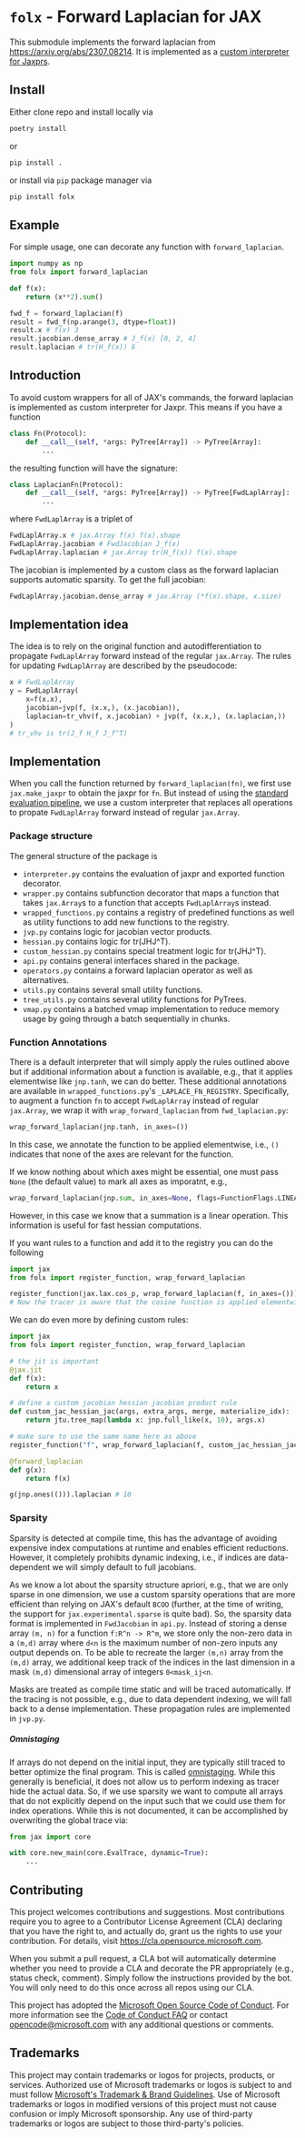 # `folx` - Forward Laplacian for JAX

This submodule implements the forward laplacian from https://arxiv.org/abs/2307.08214. It is implemented as a [custom interpreter for Jaxprs](https://jax.readthedocs.io/en/latest/notebooks/Writing_custom_interpreters_in_Jax.html).

## Install

Either clone repo and install locally via 
```bash
poetry install
```
or
```bash
pip install .
```
or install via `pip` package manager via
```bash
pip install folx
```

## Example
For simple usage, one can decorate any function with `forward_laplacian`.
```python
import numpy as np
from folx import forward_laplacian

def f(x):
    return (x**2).sum()

fwd_f = forward_laplacian(f)
result = fwd_f(np.arange(3, dtype=float))
result.x # f(x) 3
result.jacobian.dense_array # J_f(x) [0, 2, 4]
result.laplacian # tr(H_f(x)) 6
```

## Introduction
To avoid custom wrappers for all of JAX's commands, the forward laplacian is implemented as custom interpreter for Jaxpr. 
This means if you have a function
```python
class Fn(Protocol):
    def __call__(self, *args: PyTree[Array]) -> PyTree[Array]:
        ...
```
the resulting function will have the signature:
```python
class LaplacianFn(Protocol):
    def __call__(self, *args: PyTree[Array]) -> PyTree[FwdLaplArray]:
        ...
```
where `FwdLaplArray` is a triplet of 
```python
FwdLaplArray.x # jax.Array f(x) f(x).shape
FwdLaplArray.jacobian # FwdJacobian J_f(x)
FwdLaplArray.laplacian # jax.Array tr(H_f(x)) f(x).shape
```
The jacobian is implemented by a custom class as the forward laplacian supports automatic sparsity. To get the full jacobian:
```python
FwdLaplArray.jacobian.dense_array # jax.Array (*f(x).shape, x.size)
```

## Implementation idea
The idea is to rely on the original function and autodifferentiation to propagate `FwdLaplArray` forward instead of the regular `jax.Array`. The rules for updating `FwdLaplArray` are described by the pseudocode:
```python
x # FwdLaplArray
y = FwdLaplArray(
    x=f(x.x),
    jacobian=jvp(f, (x.x,), (x.jacobian)),
    laplacian=tr_vhv(f, x.jacobian) + jvp(f, (x.x,), (x.laplacian,))
)
# tr_vhv is tr(J_f H_f J_f^T)
```

## Implementation

When you call the function returned by `forward_laplacian(fn)`, we first use `jax.make_jaxpr` to obtain the jaxpr for `fn`.
But instead of using the [standard evaluation pipeline](https://github.com/google/jax/blob/776baba0a3fca15a909cb7d108eea830cbe3fc1d/jax/_src/core.py#L436), we use a custom interpreter that replaces all operations to propate `FwdLaplArray` forward instead of regular `jax.Array`.

### Package structure
The general structure of the package is
* `interpreter.py` contains the evaluation of jaxpr and exported function decorator. 
* `wrapper.py` contains subfunction decorator that maps a function that takes `jax.Array`s to a function that accepts `FwdLaplArray`s instead.
* `wrapped_functions.py` contains a registry of predefined functions as well as utility functions to add new functions to the registry.
* `jvp.py` contains logic for jacobian vector products.
* `hessian.py` contains logic for tr(JHJ^T).
* `custom_hessian.py` contains special treatment logic for tr(JHJ^T).
* `api.py` contains general interfaces shared in the package.
* `operators.py` contains a forward laplacian operator as well as alternatives.
* `utils.py` contains several small utility functions.
* `tree_utils.py` contains several utility functions for PyTrees. 
* `vmap.py` contains a batched vmap implementation to reduce memory usage by going through a batch sequentially in chunks.


### Function Annotations
There is a default interpreter that will simply apply the rules outlined above but if additional information about a function is available, e.g., that it applies elementwise like `jnp.tanh`, we can do better.
These additional annotations are available in `wrapped_functions.py`'s `_LAPLACE_FN_REGISTRY`. 
Specifically, to augment a function `fn` to accept `FwdLaplArray` instead of regular `jax.Array`, we wrap it with `wrap_forward_laplacian` from `fwd_laplacian.py`:
```python
wrap_forward_laplacian(jnp.tanh, in_axes=())
```
In this case, we annotate the function to be applied elementwise, i.e., `()` indicates that none of the axes are relevant for the function.

If we know nothing about which axes might be essential, one must pass `None` (the default value) to mark all axes as imporatnt, e.g.,
```python
wrap_forward_laplacian(jnp.sum, in_axes=None, flags=FunctionFlags.LINEAR)
```
However, in this case we know that a summation is a linear operation. This information is useful for fast hessian computations.

If you want rules to a function and add it to the registry you can do the following
```python
import jax
from folx import register_function, wrap_forward_laplacian

register_function(jax.lax.cos_p, wrap_forward_laplacian(f, in_axes=()))
# Now the tracer is aware that the cosine function is applied elementwise.
```
We can do even more by defining custom rules:
```python
import jax
from folx import register_function, wrap_forward_laplacian

# the jit is important
@jax.jit
def f(x):
    return x

# define a custom jacobian hessian jacobian product rule
def custom_jac_hessian_jac(args, extra_args, merge, materialize_idx):
    return jtu.tree_map(lambda x: jnp.full_like(x, 10), args.x)

# make sure to use the same name here as above
register_function("f", wrap_forward_laplacian(f, custom_jac_hessian_jac=custom_jac_hessian_jac))

@forward_laplacian
def g(x):
    return f(x)

g(jnp.ones(())).laplacian # 10
```


### Sparsity
Sparsity is detected at compile time, this has the advantage of avoiding expensive index computations at runtime and enables efficient reductions. However, it completely prohibits dynamic indexing, i.e., if indices are data-dependent we will simply default to full jacobians.

As we know a lot about the sparsity structure apriori, e.g., that we are only sparse in one dimension, we use a custom sparsity operations that are more efficient than relying on JAX's default `BCOO` (further, at the time of writing, the support for `jax.experimental.sparse` is quite bad).
So, the sparsity data format is implemented in `FwdJacobian` in `api.py`. Instead of storing a dense array `(m, n)` for a function `f:R^n -> R^m`, we store only the non-zero data in a `(m,d)` array where `d<n` is the maximum number of non-zero inputs any output depends on. 
To be able to recreate the larger `(m,n)` array from the `(m,d)` array, we additional keep track of the indices in the last dimension in a mask `(m,d)` dimensional array of integers `0<mask_ij<n`.

Masks are treated as compile time static and will be traced automatically. If the tracing is not possible, e.g., due to data dependent indexing, we will fall back to a dense implementation. These propagation rules are implemented in `jvp.py`.

##### Omnistaging
If arrays do not depend on the initial input, they are typically still traced to better optimize the final program. This is called [omnistaging](https://github.com/google/jax/pull/3370). While this generally is beneficial, it does not allow us to perform indexing as tracer hide the actual data. 
So, if we use sparsity we want to compute all arrays that do not explicitly depend on the input such that we could use them for index operations.
While this is not documented, it can be accomplished by overwriting the global trace via:
```python
from jax import core

with core.new_main(core.EvalTrace, dynamic=True):
    ...
```

## Contributing

This project welcomes contributions and suggestions.  Most contributions require you to agree to a
Contributor License Agreement (CLA) declaring that you have the right to, and actually do, grant us
the rights to use your contribution. For details, visit https://cla.opensource.microsoft.com.

When you submit a pull request, a CLA bot will automatically determine whether you need to provide
a CLA and decorate the PR appropriately (e.g., status check, comment). Simply follow the instructions
provided by the bot. You will only need to do this once across all repos using our CLA.

This project has adopted the [Microsoft Open Source Code of Conduct](https://opensource.microsoft.com/codeofconduct/).
For more information see the [Code of Conduct FAQ](https://opensource.microsoft.com/codeofconduct/faq/) or
contact [opencode@microsoft.com](mailto:opencode@microsoft.com) with any additional questions or comments.

## Trademarks

This project may contain trademarks or logos for projects, products, or services. Authorized use of Microsoft 
trademarks or logos is subject to and must follow 
[Microsoft's Trademark & Brand Guidelines](https://www.microsoft.com/en-us/legal/intellectualproperty/trademarks/usage/general).
Use of Microsoft trademarks or logos in modified versions of this project must not cause confusion or imply Microsoft sponsorship.
Any use of third-party trademarks or logos are subject to those third-party's policies.
